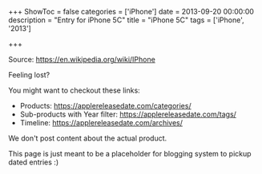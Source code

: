 +++
ShowToc = false
categories = ['iPhone']
date = 2013-09-20 00:00:00
description = "Entry for iPhone 5C"
title = "iPhone 5C"
tags = ['iPhone', '2013']

+++

Source: https://en.wikipedia.org/wiki/IPhone

Feeling lost?

You might want to checkout these links:
- Products: https://applereleasedate.com/categories/
- Sub-products with Year filter: https://applereleasedate.com/tags/
- Timeline: https://applereleasedate.com/archives/

We don't post content about the actual product. 



This page is just meant to be a placeholder for blogging system to pickup dated entries :)


